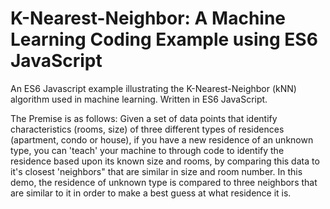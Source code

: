 # K-Nearest-Neighbor: A Machine Learning Coding Example using ES6 JavaScript

An ES6 Javascript example illustrating the K-Nearest-Neighbor (kNN) algorithm used in machine learning. Written in ES6 JavaScript.

The Premise is as follows:
Given a set of data points that identify characteristics (rooms, size) of three different types of residences (apartment, condo or house), if
you have a new residence of an unknown type, you can 'teach' your machine to through code to identify the residence based upon its known
size and rooms, by comparing this data to it's closest 'neighbors" that are similar in size and room number. 
In this demo, the residence of unknown type is compared to three neighbors that are similar to it in order to make a best guess at what residence 
it is.
